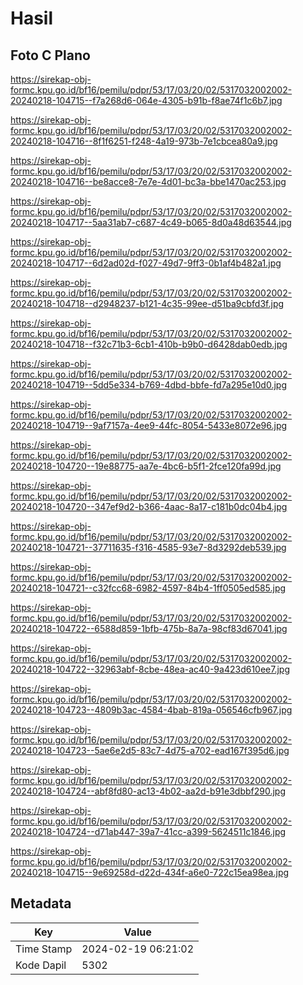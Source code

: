 # Hasil

## Foto C Plano

https://sirekap-obj-formc.kpu.go.id/bf16/pemilu/pdpr/53/17/03/20/02/5317032002002-20240218-104715--f7a268d6-064e-4305-b91b-f8ae74f1c6b7.jpg

https://sirekap-obj-formc.kpu.go.id/bf16/pemilu/pdpr/53/17/03/20/02/5317032002002-20240218-104716--8f1f6251-f248-4a19-973b-7e1cbcea80a9.jpg

https://sirekap-obj-formc.kpu.go.id/bf16/pemilu/pdpr/53/17/03/20/02/5317032002002-20240218-104716--be8acce8-7e7e-4d01-bc3a-bbe1470ac253.jpg

https://sirekap-obj-formc.kpu.go.id/bf16/pemilu/pdpr/53/17/03/20/02/5317032002002-20240218-104717--5aa31ab7-c687-4c49-b065-8d0a48d63544.jpg

https://sirekap-obj-formc.kpu.go.id/bf16/pemilu/pdpr/53/17/03/20/02/5317032002002-20240218-104717--6d2ad02d-f027-49d7-9ff3-0b1af4b482a1.jpg

https://sirekap-obj-formc.kpu.go.id/bf16/pemilu/pdpr/53/17/03/20/02/5317032002002-20240218-104718--d2948237-b121-4c35-99ee-d51ba9cbfd3f.jpg

https://sirekap-obj-formc.kpu.go.id/bf16/pemilu/pdpr/53/17/03/20/02/5317032002002-20240218-104718--f32c71b3-6cb1-410b-b9b0-d6428dab0edb.jpg

https://sirekap-obj-formc.kpu.go.id/bf16/pemilu/pdpr/53/17/03/20/02/5317032002002-20240218-104719--5dd5e334-b769-4dbd-bbfe-fd7a295e10d0.jpg

https://sirekap-obj-formc.kpu.go.id/bf16/pemilu/pdpr/53/17/03/20/02/5317032002002-20240218-104719--9af7157a-4ee9-44fc-8054-5433e8072e96.jpg

https://sirekap-obj-formc.kpu.go.id/bf16/pemilu/pdpr/53/17/03/20/02/5317032002002-20240218-104720--19e88775-aa7e-4bc6-b5f1-2fce120fa99d.jpg

https://sirekap-obj-formc.kpu.go.id/bf16/pemilu/pdpr/53/17/03/20/02/5317032002002-20240218-104720--347ef9d2-b366-4aac-8a17-c181b0dc04b4.jpg

https://sirekap-obj-formc.kpu.go.id/bf16/pemilu/pdpr/53/17/03/20/02/5317032002002-20240218-104721--37711635-f316-4585-93e7-8d3292deb539.jpg

https://sirekap-obj-formc.kpu.go.id/bf16/pemilu/pdpr/53/17/03/20/02/5317032002002-20240218-104721--c32fcc68-6982-4597-84b4-1ff0505ed585.jpg

https://sirekap-obj-formc.kpu.go.id/bf16/pemilu/pdpr/53/17/03/20/02/5317032002002-20240218-104722--6588d859-1bfb-475b-8a7a-98cf83d67041.jpg

https://sirekap-obj-formc.kpu.go.id/bf16/pemilu/pdpr/53/17/03/20/02/5317032002002-20240218-104722--32963abf-8cbe-48ea-ac40-9a423d610ee7.jpg

https://sirekap-obj-formc.kpu.go.id/bf16/pemilu/pdpr/53/17/03/20/02/5317032002002-20240218-104723--4809b3ac-4584-4bab-819a-056546cfb967.jpg

https://sirekap-obj-formc.kpu.go.id/bf16/pemilu/pdpr/53/17/03/20/02/5317032002002-20240218-104723--5ae6e2d5-83c7-4d75-a702-ead167f395d6.jpg

https://sirekap-obj-formc.kpu.go.id/bf16/pemilu/pdpr/53/17/03/20/02/5317032002002-20240218-104724--abf8fd80-ac13-4b02-aa2d-b91e3dbbf290.jpg

https://sirekap-obj-formc.kpu.go.id/bf16/pemilu/pdpr/53/17/03/20/02/5317032002002-20240218-104724--d71ab447-39a7-41cc-a399-5624511c1846.jpg

https://sirekap-obj-formc.kpu.go.id/bf16/pemilu/pdpr/53/17/03/20/02/5317032002002-20240218-104715--9e69258d-d22d-434f-a6e0-722c15ea98ea.jpg


## Metadata

| Key        | Value               |
| ---------- | ------------------- |
| Time Stamp | 2024-02-19 06:21:02 |
| Kode Dapil | 5302                |



